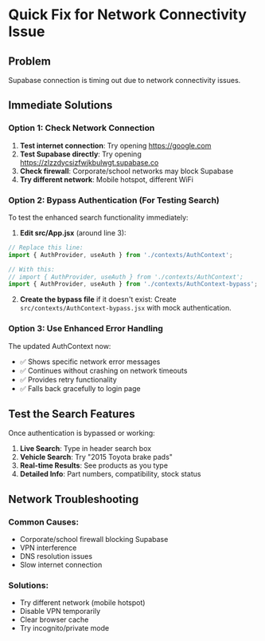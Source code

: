 # Quick Fix for Network Connectivity Issue

## Problem
Supabase connection is timing out due to network connectivity issues.

## Immediate Solutions

### Option 1: Check Network Connection
1. **Test internet connection**: Try opening https://google.com
2. **Test Supabase directly**: Try opening https://zlzzdycsizfwjkbulwgt.supabase.co
3. **Check firewall**: Corporate/school networks may block Supabase
4. **Try different network**: Mobile hotspot, different WiFi

### Option 2: Bypass Authentication (For Testing Search)
To test the enhanced search functionality immediately:

1. **Edit src/App.jsx** (around line 3):
```javascript
// Replace this line:
import { AuthProvider, useAuth } from './contexts/AuthContext';

// With this:
// import { AuthProvider, useAuth } from './contexts/AuthContext';
import { AuthProvider, useAuth } from './contexts/AuthContext-bypass';
```

2. **Create the bypass file** if it doesn't exist:
Create `src/contexts/AuthContext-bypass.jsx` with mock authentication.

### Option 3: Use Enhanced Error Handling
The updated AuthContext now:
- ✅ Shows specific network error messages
- ✅ Continues without crashing on network timeouts  
- ✅ Provides retry functionality
- ✅ Falls back gracefully to login page

## Test the Search Features
Once authentication is bypassed or working:

1. **Live Search**: Type in header search box
2. **Vehicle Search**: Try "2015 Toyota brake pads"
3. **Real-time Results**: See products as you type
4. **Detailed Info**: Part numbers, compatibility, stock status

## Network Troubleshooting

### Common Causes:
- Corporate/school firewall blocking Supabase
- VPN interference
- DNS resolution issues
- Slow internet connection

### Solutions:
- Try different network (mobile hotspot)
- Disable VPN temporarily
- Clear browser cache
- Try incognito/private mode 